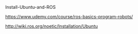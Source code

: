  Install-Ubuntu-and-ROS

https://www.udemy.com/course/ros-basics-program-robots/ 

http://wiki.ros.org/noetic/Installation/Ubuntu 











